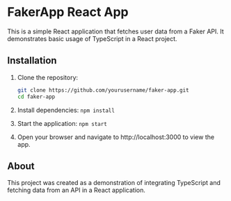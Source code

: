# FakerApp React App

This is a simple React application that fetches user data from a Faker API. It demonstrates basic usage of TypeScript in a React project.

## Installation

1. Clone the repository:

   ```bash
   git clone https://github.com/yourusername/faker-app.git
   cd faker-app

2. Install dependencies:
   `npm install`

3. Start the application:
   `npm start`

4. Open your browser and navigate to http://localhost:3000 to view the app.

## About
This project was created as a demonstration of integrating TypeScript and fetching data from an API in a React application.
